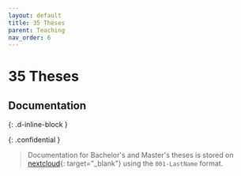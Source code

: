 ```yaml
---
layout: default
title: 35 Theses
parent: Teaching
nav_order: 6
---
```


# 35 Theses

## Documentation
{: .d-inline-block }


{: .confidential } 
> Documentation for Bachelor's and Master's theses is stored on [nextcloud](https://nc-2272638881871040784.nextcloud-ionos.com/index.php/apps/files/?dir=/30-30-teaching/35_theses&fileid=124){: target="_blank"} using the `001-LastName` format.
